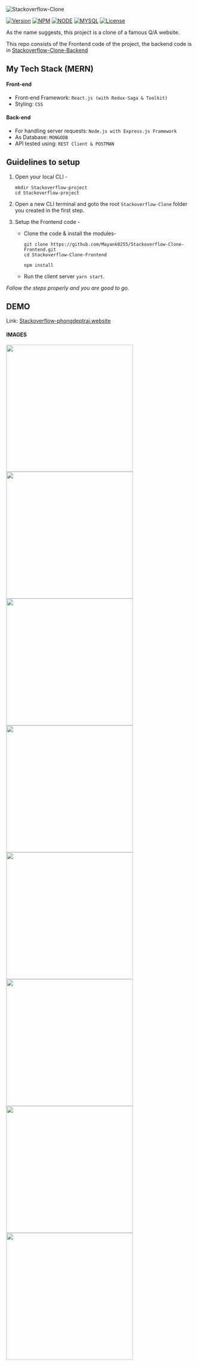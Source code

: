 ![Stackoverflow-Clone](https://socialify.git.ci/PhongVo/Stackoverflow-personalProject/image?font=Source%20Code%20Pro&forks=1&issues=1&language=1&owner=1&pattern=Charlie%20Brown&pulls=1&stargazers=1&theme=Dark)

[![Version](https://img.shields.io/static/v1?label=version&message=2.0.0&color=blue)](https://shields.io/) [![NPM](https://img.shields.io/static/v1?label=npm&message=6.8.5&color=blue)](https://shields.io/) [![NODE](https://img.shields.io/static/v1?label=node&message=10.12.8&color=success)](https://shields.io/) [![MYSQL](https://img.shields.io/static/v1?label=mysql&message=8.0.10&color=blueviolet)](https://shields.io/) [![License](https://img.shields.io/badge/license-MIT-green.svg)](https://shields.io/)

As the name suggests, this project is a clone of a famous Q/A website.

This repo consists of the Frontend code of the project, the backend code is in [Stackoverflow-Clone-Backend](https://github.com/phongvogit/stackoverflow-backend)

## My Tech Stack (MERN)

#### Front-end

- Front-end Framework: `React.js (with Redux-Saga & Toolkit)`
- Styling: `CSS`

#### Back-end

- For handling server requests: `Node.js with Express.js Framework`
- As Database: `MONGODB`
- API tested using: `REST Client & POSTMAN`

## Guidelines to setup

1. Open your local CLI -

   ```
   mkdir Stackoverflow-project
   cd Stackoverflow-project
   ```

2. Open a new CLI terminal and goto the root `Stackoverflow-Clone` folder you created in the first step.
3. Setup the Frontend code -

   - Clone the code & install the modules-

     ```
     git clone https://github.com/Mayank0255/Stackoverflow-Clone-Frontend.git
     cd Stackoverflow-Clone-Frontend

     npm install
     ```

   - Run the client server `yarn start`.

_Follow the steps properly and you are good to go._

## DEMO

Link: [Stackoverflow-phongdeptrai.website](https://serene-yalow-5f9d89.netlify.app/)

#### IMAGES

<img src="/demo/images/demo-1.png" width=340px /><img src="/demo/images/demo-2.png" width=340px /> <img src="/demo/images/demo-3.png" width=340px /><img src="/demo/images/demo-4.png" width=340px /> <img src="/demo/images/demo-5.png" width=340px /><img src="/demo/images/demo-7.png" width=340px /> <img src="/demo/images/demo-8.png" width=340px /><img src="/demo/images/demo-9.png" width=340px />
